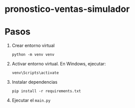 # pronostico-ventas-simulador

# Pasos

1. Crear entorno virtual

    `python -m venv venv`

2. Activar entorno virtual. En Windows, ejecutar:

    `venv\Scripts\activate`

2. Instalar dependencias

    `pip install -r requirements.txt`

3. Ejecutar el `main.py`

